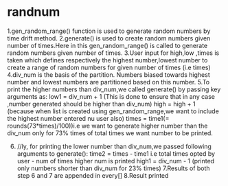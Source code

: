 # randnum

1.gen_random_range() function is used to generate random numbers by time drift method.
2.generate() is used to create random numbers given number of times.Here in this gen_random_range()
is called to generate random numbers given number of times.
3.User input for high,low ,times is taken which defines respectively the highest number,lowest number
to create a range of random numbers for given number of times (i.e times)
4.div_num is the basis of the partition. Numbers biased towards highest number and lowest numbers
are partitioned based on this number.
5.To print the higher numbers than div_num,we called generate() by passing key arguments as:
low1 = div_num + 1 (This is done to ensure that in any case ,number generated should be higher
than div_num)
high = high + 1 (because when list is created using gen_random_range,we want to include the
highest number entered nu user also)
times = time1(= rounds(73*times)/100))i.e we want to generate higher number than the div_num only
for 73% times of total times we want number to be printed.

6. //ly, for printing the lower number than div_num,we passed following arguments to generate():
time2 = times - time1 i.e total times opted by user - num of times higher num is printed
high1 = div_num - 1 (printed only numbers shorter than div_num for 23% times)
7.Results of both step 6 and 7 are appended in every[]
8.Result printed